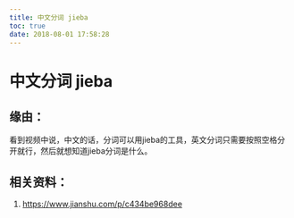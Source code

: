 ```yaml
---
title: 中文分词 jieba
toc: true
date: 2018-08-01 17:58:28
---
```

# 中文分词 jieba




## 缘由：

看到视频中说，中文的话，分词可以用jieba的工具，英文分词只需要按照空格分开就行，然后就想知道jieba分词是什么。



## 相关资料：

1. https://www.jianshu.com/p/c434be968dee
